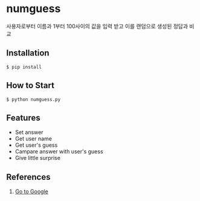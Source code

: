 # numguess

사용자로부터 이름과 1부터 100사이의 값을 입력 받고 이를 랜덤으로 생성된 정답과 비교

## Installation

```shell
$ pip install
```

## How to Start

```shell
$ python numguess.py
```

## Features

- Set answer
- Get user name
- Get user's guess
- Campare answer with user's guess
- Give little surprise

## References

1. [Go to Google](https://www.google.com/)
